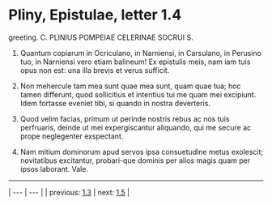 # Pliny, Epistulae, letter 1.4

greeting. C. PLINIUS POMPEIAE CELERINAE SOCRUI S.



1. Quantum copiarum in Ocriculano, in Narniensi, in Carsulano, in Perusino tuo, in Narniensi vero etiam balineum! Ex epistulis meis, nam iam tuis opus non est: una illa brevis et verus sufficit.



2. Non mehercule tam mea sunt quae mea sunt, quam quae tua; hoc tamen differunt, quod sollicitius et intentius tui me quam mei excipiunt. Idem fortasse eveniet tibi, si quando in nostra deverteris.



3. Quod velim facias, primum ut perinde nostris rebus ac nos tuis perfruaris, deinde ut mei expergiscantur aliquando, qui me secure ac prope neglegenter exspectant.



4. Nam mitium dominorum apud servos ipsa consuetudine metus exolescit; novitatibus excitantur, probari-que dominis per alios magis quam per ipsos laborant. Vale.



---

| --- | --- |
| previous: [1.3](../1.3/) | next: [1.5](../1.5/) |
